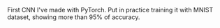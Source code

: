 First CNN I've made with PyTorch. Put in practice training it with MNIST dataset, showing more than 95% of accuracy.
